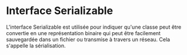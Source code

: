 # Interface Serializable
L'interface Serializable est utilisée pour indiquer qu'une classe 
peut être convertie en une représentation binaire qui peut être 
facilement sauvegardée dans un fichier ou transmise à travers un réseau. 
Cela s'appelle la sérialisation.